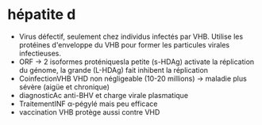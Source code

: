 # hépatite d



- Virus défectif, seulement chez individus infectés par VHB.
  Utilise les protéines d'enveloppe du VHB pour former les particules virales infectieuses. 
- ORF -> 2 isoformes proténiquesla petite (s-HDAg) activate la réplication du génome, la grande (L-HDAg) fait inhibent la réplication 
- CoinfectionVHB VHD non négligeable (10-20 millions) -> maladie plus sévère (aigüe et chronique) 
- diagnosticAc anti-BHV et charge virale plasmatique 
- TraitementINF α-pégylé mais peu efficace 
- vaccination VHB protège aussi contre VHD 

